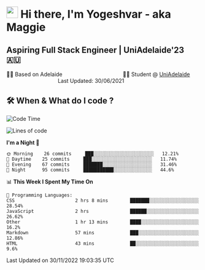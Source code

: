 <h1><img src="https://emojis.slackmojis.com/emojis/images/1531849430/4246/blob-sunglasses.gif?1531849430" width="30"/> Hi there, I'm Yogeshvar - aka Maggie</h1>

## Aspiring Full Stack Engineer | UniAdelaide'23 🇦🇺  
🏂🏻  Based on Adelaide &nbsp;&nbsp;&nbsp;&nbsp;&nbsp;&nbsp;&nbsp;&nbsp;&nbsp;&nbsp;&nbsp;&nbsp;&nbsp;&nbsp;&nbsp;&nbsp;&nbsp;&nbsp;&nbsp;&nbsp;&nbsp;&nbsp;&nbsp;&nbsp;&nbsp;&nbsp;&nbsp;&nbsp;&nbsp;&nbsp;&nbsp;&nbsp;&nbsp;&nbsp;&nbsp;&nbsp;&nbsp;&nbsp;&nbsp;👨‍💻 Student @ [UniAdelaide](https://www.adelaide.edu.au)   &nbsp;&nbsp;&nbsp;&nbsp;&nbsp;&nbsp;&nbsp;&nbsp;&nbsp;&nbsp;&nbsp;&nbsp;&nbsp;&nbsp;&nbsp;&nbsp;&nbsp;&nbsp;&nbsp;&nbsp;&nbsp;&nbsp;&nbsp;&nbsp;&nbsp;&nbsp;&nbsp;&nbsp;&nbsp;&nbsp;&nbsp;&nbsp; &nbsp;Last Updated: 30/06/2021

## 🛠 When & What do I code ?  

<!--START_SECTION:waka-->
![Code Time](http://img.shields.io/badge/Code%20Time-1%2C850%20hrs%208%20mins-blue)

![Lines of code](https://img.shields.io/badge/From%20Hello%20World%20I%27ve%20Written-2%20Million%20lines%20of%20code-blue)

**I'm a Night 🦉** 

```text
🌞 Morning    26 commits     ███░░░░░░░░░░░░░░░░░░░░░░   12.21% 
🌆 Daytime    25 commits     ███░░░░░░░░░░░░░░░░░░░░░░   11.74% 
🌃 Evening    67 commits     ███████░░░░░░░░░░░░░░░░░░   31.46% 
🌙 Night      95 commits     ███████████░░░░░░░░░░░░░░   44.6%

```


📊 **This Week I Spent My Time On** 

```text
💬 Programming Languages: 
CSS                      2 hrs 8 mins        ███████░░░░░░░░░░░░░░░░░░   28.54% 
JavaScript               2 hrs               ██████░░░░░░░░░░░░░░░░░░░   26.62% 
Other                    1 hr 13 mins        ████░░░░░░░░░░░░░░░░░░░░░   16.2% 
Markdown                 57 mins             ███░░░░░░░░░░░░░░░░░░░░░░   12.86% 
HTML                     43 mins             ██░░░░░░░░░░░░░░░░░░░░░░░   9.6%

```


 Last Updated on 30/11/2022 19:03:35 UTC
<!--END_SECTION:waka-->
